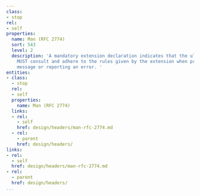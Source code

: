 ```yaml
---
class:
- stop
rel:
- self
properties:
  name: Man (RFC 2774)
  sort: 543
  level: 2
  description: 'A mandatory extension declaration indicates that the ultimate recipient
    MUST consult and adhere to the rules given by the extension when processing the
    message or reporting an error. '
entities:
- class:
  - stop
  rel:
  - self
  properties:
    name: Man (RFC 2774)
  links:
  - rel:
    - self
    href: design/headers/man-rfc-2774.md
  - rel:
    - parent
    href: design/headers/
links:
- rel:
  - self
  href: design/headers/man-rfc-2774.md
- rel:
  - parent
  href: design/headers/
...
```

